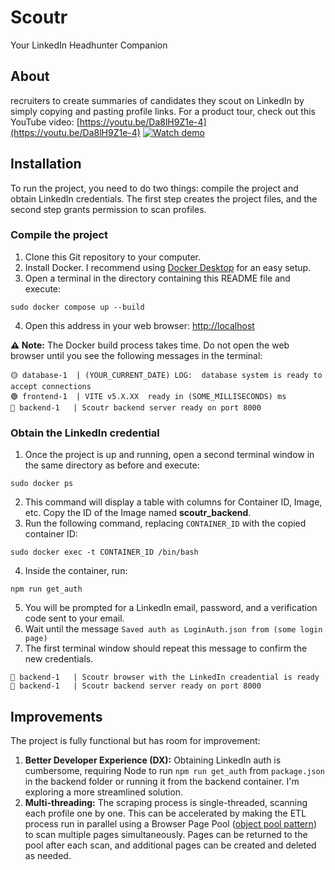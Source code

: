 # Scoutr

Your LinkedIn Headhunter Companion

## About

recruiters to create summaries of candidates they scout on LinkedIn by simply copying and pasting profile links. For a product tour, check out this YouTube video: [https://youtu.be/Da8lH9Z1e-4](https://youtu.be/Da8lH9Z1e-4)
[![Watch demo](https://img.youtube.com/vi/Da8lH9Z1e-4/maxresdefault.jpg)](https://youtu.be/Da8lH9Z1e-4)

## Installation

To run the project, you need to do two things: compile the project and obtain LinkedIn credentials. The first step creates the project files, and the second step grants permission to scan profiles.

### Compile the project

1. Clone this Git repository to your computer.
2. Install Docker. I recommend using [Docker Desktop](https://www.docker.com/products/docker-desktop/) for an easy setup.
3. Open a terminal in the directory containing this README file and execute:

```
sudo docker compose up --build
```

4. Open this address in your web browser: [http://localhost](http://localhost)

**⚠️ Note:** The Docker build process takes time. Do not open the web browser until you see the following messages in the terminal:

```
🟡 database-1  | (YOUR_CURRENT_DATE) LOG:  database system is ready to accept connections
🟢 frontend-1  | VITE v5.X.XX  ready in (SOME_MILLISECONDS) ms
🔵 backend-1   | Scoutr backend server ready on port 8000
```

### Obtain the LinkedIn credential

1. Once the project is up and running, open a second terminal window in the same directory as before and execute:

```
sudo docker ps
```

2. This command will display a table with columns for Container ID, Image, etc. Copy the ID of the Image named **scoutr_backend**.
3. Run the following command, replacing `CONTAINER_ID` with the copied container ID:

```
sudo docker exec -t CONTAINER_ID /bin/bash
```

4. Inside the container, run:

```
npm run get_auth
```

5. You will be prompted for a LinkedIn email, password, and a verification code sent to your email.
6. Wait until the message `Saved auth as LoginAuth.json from (some login page)`
7. The first terminal window should repeat this message to confirm the new credentials.

```
🔵 backend-1   | Scoutr browser with the LinkedIn creadential is ready
🔵 backend-1   | Scoutr backend server ready on port 8000
```

## Improvements

The project is fully functional but has room for improvement:

1. **Better Developer Experience (DX):** Obtaining LinkedIn auth is cumbersome, requiring Node to run `npm run get_auth` from `package.json` in the backend folder or running it from the backend container. I'm exploring a more streamlined solution.
1. **Multi-threading:** The scraping process is single-threaded, scanning each profile one by one. This can be accelerated by making the ETL process run in parallel using a Browser Page Pool ([object pool pattern](https://en.wikipedia.org/wiki/Object_pool_pattern)) to scan multiple pages simultaneously. Pages can be returned to the pool after each scan, and additional pages can be created and deleted as needed.
